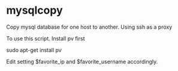 mysqlcopy
=========

Copy mysql database for one host to another. Using ssh as a proxy

To use this script. Install pv first

sudo apt-get install pv

Edit setting $favorite_ip and $favorite_username accordingly.